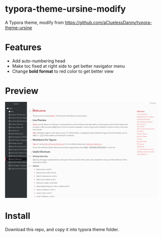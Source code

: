 # typora-theme-ursine-modify
 A Typora theme, modify from https://github.com/aCluelessDanny/typora-theme-ursine

# Features

 - Add auto-numbering head
 - Make toc fixed at right side to get better navigator menu
 - Change **bold format** to red color to get better view

# Preview

 ![preview](./preview.jpg)

# Install

Download this repo, and copy it into typora theme folder.
